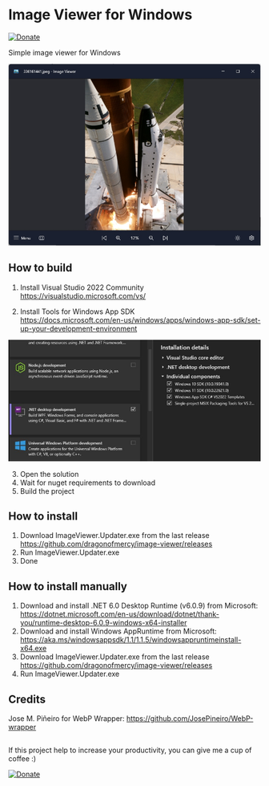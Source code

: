 # Image Viewer for Windows

[![Donate](https://img.shields.io/badge/Donate-PayPal-green.svg)](https://ko-fi.com/dragonofmercy)

Simple image viewer for Windows

![](/documentation/assets/screen1.jpg)

## How to build

1. Install Visual Studio 2022 Community  
https://visualstudio.microsoft.com/vs/

2. Install Tools for Windows App SDK  
https://docs.microsoft.com/en-us/windows/apps/windows-app-sdk/set-up-your-development-environment

![](/documentation/assets/vs2022_install_req.jpg)

3. Open the solution
4. Wait for nuget requirements to download
5. Build the project

## How to install

1. Download ImageViewer.Updater.exe from the last release  
https://github.com/dragonofmercy/image-viewer/releases
3. Run ImageViewer.Updater.exe
4. Done

## How to install manually

1. Download and install .NET 6.0 Desktop Runtime (v6.0.9) from Microsoft:   
https://dotnet.microsoft.com/en-us/download/dotnet/thank-you/runtime-desktop-6.0.9-windows-x64-installer
2. Download and install Windows AppRuntime from Microsoft:   
https://aka.ms/windowsappsdk/1.1/1.1.5/windowsappruntimeinstall-x64.exe
3. Download ImageViewer.Updater.exe from the last release  
https://github.com/dragonofmercy/image-viewer/releases
4. Run ImageViewer.Updater.exe

## Credits
Jose M. Piñeiro for WebP Wrapper: https://github.com/JosePineiro/WebP-wrapper

## 

If this project help to increase your productivity, you can give me a cup of coffee :) 

[![Donate](https://cdn.ko-fi.com/cdn/kofi2.png?v=3)](https://ko-fi.com/dragonofmercy)